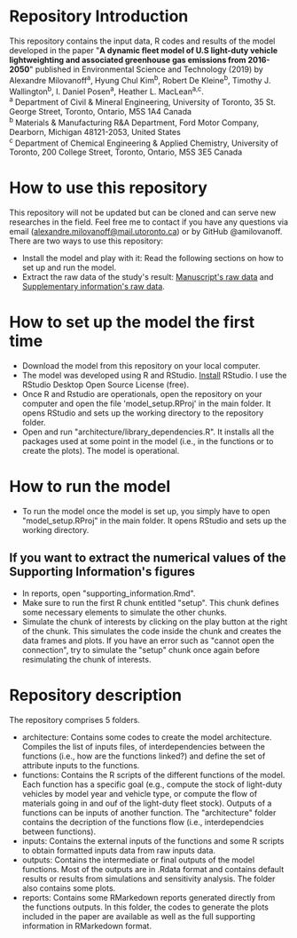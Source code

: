 # Repository Introduction
This repository contains the input data, R codes and results of the model developed in the paper "**A dynamic fleet model of U.S light-duty vehicle lightweighting and associated greenhouse gas emissions from 2016-2050**" published in Environmental Science and Technology (2019) by Alexandre Milovanoff<sup>a</sup>, Hyung Chul Kim<sup>b</sup>, Robert De Kleine<sup>b</sup>, Timothy J. Wallington<sup>b</sup>, I. Daniel Posen<sup>a</sup>, Heather L. MacLean<sup>a,c</sup>.  
<sup>a</sup> Department of Civil & Mineral Engineering, University of Toronto, 35 St. George Street, Toronto, Ontario, M5S 1A4 Canada  
<sup>b</sup> Materials & Manufacturing R&A Department, Ford Motor Company, Dearborn, Michigan 48121-2053, United States  
<sup>c</sup> Department of Chemical Engineering & Applied Chemistry, University of Toronto, 200 College Street, Toronto, Ontario, M5S 3E5 Canada  

# How to use this repository
This repository will not be updated but can be cloned and can serve new researches in the field. Feel free me to contact if you have any questions via email (alexandre.milovanoff@mail.utoronto.ca) or by GitHub @amilovanoff.
There are two ways to use this repository:
* Install the model and play with it: Read the following sections on how to set up and run the model.
* Extract the raw data of the study's result: [Manuscript's raw data](https://github.com/amilovanoff/est_milovanoff_et_al_2019/tree/master/reports/paper_raw_data) and [Supplementary information's raw data](https://github.com/amilovanoff/est_milovanoff_et_al_2019/tree/master/reports/si_raw_data).

# How to set up the model the first time
* Download the model from this repository on your local computer.
* The model was developed using R and RStudio. [Install](https://www.rstudio.com/products/rstudio/) RStudio. I use the RStudio Desktop Open Source License (free).
* Once R and Rstudio are operationals, open the repository on your computer and open the file 'model_setup.RProj' in the main folder. It opens RStudio and sets up the working directory to the repository folder.
* Open and run "architecture/library_dependencies.R". It installs all the packages used at some point in the model (i.e., in the functions or to create the plots). The model is operational.

# How to run the model
* To run the model once the model is set up, you simply have to open "model_setup.RProj" in the main folder. It opens RStudio and sets up the working directory.

## If you want to extract the numerical values of the Supporting Information's figures
* In reports, open "supporting_information.Rmd". 
* Make sure to run the first R chunk entitled "setup". This chunk defines some necessary elements to simulate the other chunks.
* Simulate the chunk of interests by clicking on the play button at the right of the chunk. This simulates the code inside the chunk and creates the data frames and plots. If you have an error such as "cannot open the connection", try to simulate the "setup" chunk once again before resimulating the chunk of interests.

# Repository description
The repository comprises 5 folders.
* architecture: Contains some codes to create the model architecture. Compiles the list of inputs files, of interdependencies between the functions (i.e., how are the functions linked?) and define the set of attribute inputs to the functions.
* functions: Contains the R scripts of the different functions of the model. Each function has a specific goal (e.g., compute the stock of light-duty vehicles by model year and vehicle type, or compute the flow of materials going in and ouf of the light-duty fleet stock). Outputs of a functions can be inputs of another function. The "architecture" folder contains the decription of the functions flow (i.e., interdependcies between functions).
* inputs: Contains the external inputs of the functions and some R scripts to obtain formatted inputs data from raw inputs data.
* outputs: Contains the intermediate or final outputs of the model functions. Most of the outputs are in .Rdata format and contains default results or results from simulations and sensitivity analysis. The folder also contains some plots.
* reports: Contains some RMarkedown reports generated directly from the functions outputs. In this folder, the codes to generate the plots included in the paper are available as well as the full supporting information in RMarkedown format.


